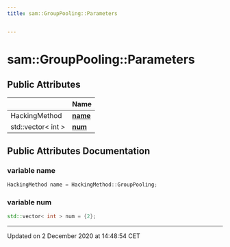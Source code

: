 ```yaml
---
title: sam::GroupPooling::Parameters


---
```


# sam::GroupPooling::Parameters





















## Public Attributes

|                | Name           |
| -------------- | -------------- |
| HackingMethod | **[name](/doxygen/Classes/structsam_1_1_group_pooling_1_1_parameters/#variable-name)**  |
| std::vector< int > | **[num](/doxygen/Classes/structsam_1_1_group_pooling_1_1_parameters/#variable-num)**  |
















## Public Attributes Documentation

### variable name

```cpp
HackingMethod name = HackingMethod::GroupPooling;
```





























### variable num

```cpp
std::vector< int > num = {2};
```

































-------------------------------

Updated on  2 December 2020 at 14:48:54 CET